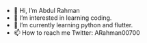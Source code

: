 - 👋 Hi, I’m Abdul Rahman
- 👀 I’m interested in learning coding.
- 🌱 I’m currently learning python and flutter.
- 📫 How to reach me Twitter: ARahman00700

<!---
aboodhi112/aboodhi112 is a ✨ special ✨ repository because its `README.md` (this file) appears on your GitHub profile.
You can click the Preview link to take a look at your changes.
--->
